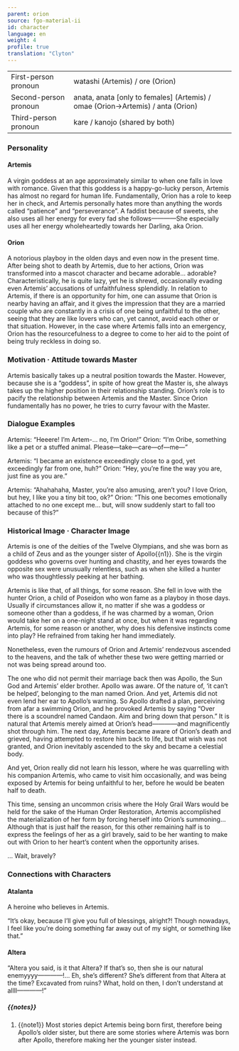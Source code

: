 ```yaml
---
parent: orion
source: fgo-material-ii
id: character
language: en
weight: 4
profile: true
translation: "Clyton"
---
```


<table>
  <tr><td>First-person pronoun</td><td>watashi (Artemis) / ore (Orion)</td></tr>
  <tr><td>Second-person pronoun</td><td>anata, anata [only to females] (Artemis) / omae (Orion→Artemis) / anta (Orion)</td></tr>
  <tr><td>Third-person pronoun</td><td>kare / kanojo (shared by both)</td></tr>
</table>

### Personality

#### Artemis

A virgin goddess at an age approximately similar to when one falls in love with romance. Given that this goddess is a happy-go-lucky person, Artemis has almost no regard for human life. Fundamentally, Orion has a role to keep her in check, and Artemis personally hates more than anything the words called “patience” and “perseverance”. A faddist because of sweets, she also uses all her energy for every fad she follows————She especially uses all her energy wholeheartedly towards her Darling, aka Orion.

#### Orion

A notorious playboy in the olden days and even now in the present time. After being shot to death by Artemis, due to her actions, Orion was transformed into a mascot character and became adorable… adorable? Characteristically, he is quite lazy, yet he is shrewd, occasionally evading even Artemis’ accusations of unfaithfulness splendidly. In relation to Artemis, if there is an opportunity for him, one can assume that Orion is nearby having an affair, and it gives the impression that they are a married couple who are constantly in a crisis of one being unfaithful to the other, seeing that they are like lovers who can, yet cannot, avoid each other or that situation. However, in the case where Artemis falls into an emergency, Orion has the resourcefulness to a degree to come to her aid to the point of being truly reckless in doing so.

### Motivation · Attitude towards Master

Artemis basically takes up a neutral position towards the Master. However, because she is a “goddess”, in spite of how great the Master is, she always takes up the higher position in their relationship standing. Orion’s role is to pacify the relationship between Artemis and the Master. Since Orion fundamentally has no power, he tries to curry favour with the Master.

### Dialogue Examples

Artemis: “Heeere! I’m Artem-… no, I’m Orion!”
Orion: “I’m Oribe, something like a pet or a stuffed animal. Please—take—care—of—me—”

Artemis: “I became an existence exceedingly close to a god, yet exceedingly far from one, huh?”
Orion: “Hey, you’re fine the way you are, just fine as you are.”

Artemis: “Ahahahaha, Master, you’re also amusing, aren’t you? I love Orion, but hey, I like you a tiny bit too, ok?”
Orion: “This one becomes emotionally attached to no one except me… but, will snow suddenly start to fall too because of this?”

### Historical Image · Character Image

Artemis is one of the deities of the Twelve Olympians, and she was born as a child of Zeus and as the younger sister of Apollo{{n1}}. She is the virgin goddess who governs over hunting and chastity, and her eyes towards the opposite sex were unusually relentless, such as when she killed a hunter who was thoughtlessly peeking at her bathing.

Artemis is like that, of all things, for some reason. She fell in love with the hunter Orion, a child of Poseidon who won fame as a playboy in those days. Usually if circumstances allow it, no matter if she was a goddess or someone other than a goddess, if he was charmed by a woman, Orion would take her on a one-night stand at once, but when it was regarding Artemis, for some reason or another, why does his defensive instincts come into play? He refrained from taking her hand immediately.

Nonetheless, even the rumours of Orion and Artemis’ rendezvous ascended to the heavens, and the talk of whether these two were getting married or not was being spread around too.

The one who did not permit their marriage back then was Apollo, the Sun God and Artemis’ elder brother. Apollo was aware. Of the nature of, ‘it can’t be helped’, belonging to the man named Orion. And yet, Artemis did not even lend her ear to Apollo’s warning. So Apollo drafted a plan, perceiving from afar a swimming Orion, and he provoked Artemis by saying “Over there is a scoundrel named Candaon. Aim and bring down that person.” It is natural that Artemis merely aimed at Orion’s head————and magnificently shot through him. The next day, Artemis became aware of Orion’s death and grieved, having attempted to restore him back to life, but that wish was not granted, and Orion inevitably ascended to the sky and became a celestial body.

And yet, Orion really did not learn his lesson, where he was quarrelling with his companion Artemis, who came to visit him occasionally, and was being exposed by Artemis for being unfaithful to her, before he would be beaten half to death.

This time, sensing an uncommon crisis where the Holy Grail Wars would be held for the sake of the Human Order Restoration, Artemis accomplished the materialization of her form by forcing herself into Orion’s summoning… Although that is just half the reason, for this other remaining half is to express the feelings of her as a girl bravely, said to be her wanting to make out with Orion to her heart’s content when the opportunity arises.

… Wait, bravely?

### Connections with Characters

#### Atalanta

A heroine who believes in Artemis.

“It’s okay, because I’ll give you full of blessings, alright?! Though nowadays, I feel like you’re doing something far away out of my sight, or something like that.”

#### Altera

“Altera you said, is it that Altera? If that’s so, then she is our natural enemyyyy————!… Eh, she’s different? She’s different from that Altera at the time? Excavated from ruins? What, hold on then, I don’t understand at allll————!”

##### {{notes}}

1. {{note1}} Most stories depict Artemis being born first, therefore being Apollo’s older sister, but there are some stories where Artemis was born after Apollo, therefore making her the younger sister instead.
